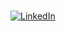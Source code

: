 ### 

[![LinkedIn](https://img.shields.io/badge/LinkedIn-blue?style=flat&logo=Linkedin&logoColor=white&link=https://www.linkedin.com/in/seray-pulluk/)](https://www.linkedin.com/in/seray-pulluk/) 



<!--



**pullukse/pullukse** is a ✨ _special_ ✨ repository because its `README.md` (this file) appears on your GitHub profile.

Here are some ideas to get you started:

- 🔭 I’m currently working on ...
- 🌱 I’m currently learning ...
- 👯 I’m looking to collaborate on ...
- 🤔 I’m looking for help with ...
- 💬 Ask me about ...
- 📫 How to reach me: 
- 😄 Pronouns: ...
- ⚡ Fun fact: ...
-->
